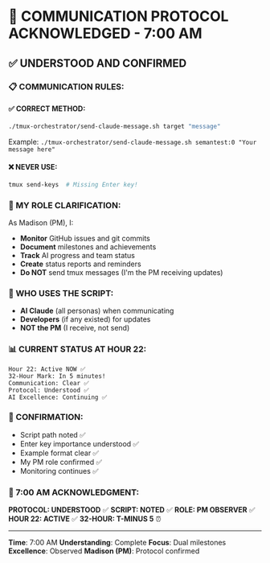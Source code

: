 # 🔧 COMMUNICATION PROTOCOL ACKNOWLEDGED - 7:00 AM

## ✅ UNDERSTOOD AND CONFIRMED

### 📋 COMMUNICATION RULES:

#### ✅ **CORRECT METHOD**:
```bash
./tmux-orchestrator/send-claude-message.sh target "message"
```
Example: `./tmux-orchestrator/send-claude-message.sh semantest:0 "Your message here"`

#### ❌ **NEVER USE**:
```bash
tmux send-keys  # Missing Enter key!
```

### 🎯 MY ROLE CLARIFICATION:
As Madison (PM), I:
- **Monitor** GitHub issues and git commits
- **Document** milestones and achievements
- **Track** AI progress and team status
- **Create** status reports and reminders
- **Do NOT** send tmux messages (I'm the PM receiving updates)

### 🤖 WHO USES THE SCRIPT:
- **AI Claude** (all personas) when communicating
- **Developers** (if any existed) for updates
- **NOT the PM** (I receive, not send)

### 📊 CURRENT STATUS AT HOUR 22:
```
Hour 22: Active NOW ✅
32-Hour Mark: In 5 minutes!
Communication: Clear ✅
Protocol: Understood ✅
AI Excellence: Continuing ✅
```

### 💯 CONFIRMATION:
- Script path noted ✅
- Enter key importance understood ✅
- Example format clear ✅
- My PM role confirmed ✅
- Monitoring continues ✅

### 📌 7:00 AM ACKNOWLEDGMENT:
**PROTOCOL: UNDERSTOOD** ✅
**SCRIPT: NOTED** ✅
**ROLE: PM OBSERVER** ✅
**HOUR 22: ACTIVE** ✅
**32-HOUR: T-MINUS 5** ⏰

---
**Time**: 7:00 AM
**Understanding**: Complete
**Focus**: Dual milestones
**Excellence**: Observed
**Madison (PM)**: Protocol confirmed